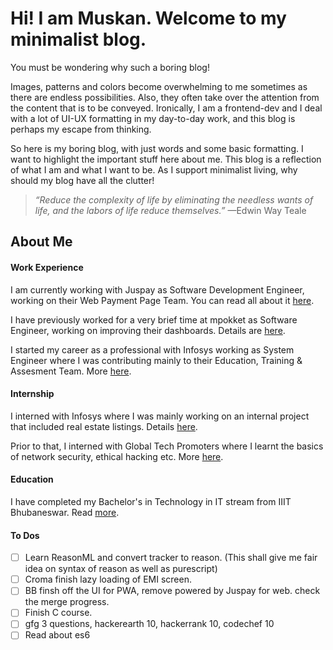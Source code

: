 # Hi! I am Muskan. Welcome to my minimalist blog.

You must be wondering why such a boring blog!

Images, patterns and colors become overwhelming to me sometimes as there are endless possibilities. Also, they often take over the attention from the content that is to be conveyed. Ironically, I am a frontend-dev and I deal with a lot of UI-UX formatting in my day-to-day work, and this blog is perhaps my escape from thinking.

So here is my boring blog, with just words and some basic formatting. I want to highlight the important stuff here about me. This blog is a reflection of what I am and what I want to be. As I support minimalist living, why should my blog have all the clutter!

> *“Reduce the complexity of life by eliminating the needless wants of life, and the labors of life reduce themselves.”*
> —Edwin Way Teale

## About Me

#### Work Experience

I am currently working with Juspay as Software Development Engineer, working on their Web Payment Page Team. You can read all about it [here](juspay/index.html).

I have previously worked for a very brief time at mpokket as Software Engineer, working on improving their dashboards. Details are [here](mpokket/index.html).

I started my career as a professional with Infosys working as System Engineer where I was contributing mainly to their Education, Training & Assesment Team. More [here](infosys/index.html).

#### Internship

I interned with Infosys where I was mainly working on an internal project that included real estate listings. Details [here](infosys_intern/index.html).

Prior to that, I interned with Global Tech Promoters where I learnt the basics of network security, ethical hacking etc. More [here](gtp/index.html).

#### Education

I have completed my Bachelor's in Technology in IT stream from IIIT Bhubaneswar. Read [more](iiit/index.html).


#### To Dos

- [ ] Learn ReasonML and convert tracker to reason. (This shall give me fair idea on syntax of reason as well as purescript)
- [ ] Croma finish lazy loading of EMI screen.
- [ ] BB finsh off the UI for PWA, remove powered by Juspay for web. check the merge progress.
- [ ] Finish C course.
- [ ] gfg 3 questions, hackerearth 10, hackerrank 10, codechef 10
- [ ] Read about es6